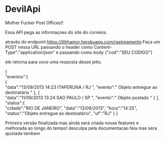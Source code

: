 # DevilApi
Mother Fucker Post Offices!!

Essa API pega as informaçoes do site do correios.

através do endpoint https://lilithamor.herokuapp.com/rastreamento
Faça um POST nessa URL passando o header como Content-Type":"application/json"
e passando como body {"cod":"SEU CODIGO"}

ele retorna para voce uma resposta desse jeito.

{  
   "eventos":[  
      {  
         "data":"13/09/2013  14:23        ITAPERUNA / RJ ",
         "evento":" Objeto entregue ao destinatário  "
      },
      {  
         "data":"11/09/2013  13:24        SAO PAULO / SP ",
         "evento":" Objeto postado  "
      }
   ],
   "status":{  
      "cidade":"RIO DE JANEIRO",
      "data":"13/09/2013",
      "hora":"14:25",
      "status":"Objeto entregue ao destinatário",
      "uf":"RJ"
   }
}

Primeira versão finalizada mas ainda será criada novas features e melhorada ao longo do tempo!
desculpa pela documentacao feia mas sera ajustada tambem
